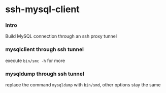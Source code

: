 # ssh-mysql-client

### Intro

Build MySQL connection through an ssh proxy tunnel

### mysqlclient through ssh tunnel

execute `bin/smc -h` for more

### mysqldump through ssh tunnel

replace the command `mysqldump` with `bin/smd`, other options stay the same
